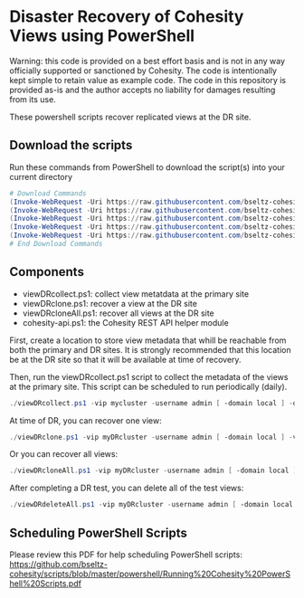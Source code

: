 # Disaster Recovery of Cohesity Views using PowerShell

Warning: this code is provided on a best effort basis and is not in any way officially supported or sanctioned by Cohesity. The code is intentionally kept simple to retain value as example code. The code in this repository is provided as-is and the author accepts no liability for damages resulting from its use.

These powershell scripts recover replicated views at the DR site.

## Download the scripts

Run these commands from PowerShell to download the script(s) into your current directory

```powershell
# Download Commands
(Invoke-WebRequest -Uri https://raw.githubusercontent.com/bseltz-cohesity/scripts/master/powershell/viewDR/viewDRcollect.ps1).content | Out-File viewDRcollect.ps1; (Get-Content viewDRcollect.ps1) | Set-Content viewDRcollect.ps1
(Invoke-WebRequest -Uri https://raw.githubusercontent.com/bseltz-cohesity/scripts/master/powershell/viewDR/viewDRclone.ps1).content | Out-File viewDRclone.ps1; (Get-Content viewDRclone.ps1) | Set-Content viewDRclone.ps1
(Invoke-WebRequest -Uri https://raw.githubusercontent.com/bseltz-cohesity/scripts/master/powershell/viewDR/viewDRcloneAll.ps1).content | Out-File viewDRcloneAll.ps1; (Get-Content viewDRcloneAll.ps1) | Set-Content viewDRcloneAll.ps1
(Invoke-WebRequest -Uri https://raw.githubusercontent.com/bseltz-cohesity/scripts/master/powershell/viewDR/viewDRdeleteAll.ps1).content | Out-File viewDRdeleteAll.ps1; (Get-Content viewDRdeleteAll.ps1) | Set-Content viewDRdeleteAll.ps1
(Invoke-WebRequest -Uri https://raw.githubusercontent.com/bseltz-cohesity/scripts/master/powershell/cohesity-api/cohesity-api.ps1).content | Out-File cohesity-api.ps1; (Get-Content cohesity-api.ps1) | Set-Content cohesity-api.ps1
# End Download Commands
```

## Components

* viewDRcollect.ps1: collect view metatdata at the primary site
* viewDRclone.ps1: recover a view at the DR site
* viewDRcloneAll.ps1: recover all views at the DR site
* cohesity-api.ps1: the Cohesity REST API helper module

First, create a location to store view metadata that whill be reachable from both the primary and DR sites. It is strongly recommended that this location be at the DR site so that it will be available at time of recovery.

Then, run the viewDRcollect.ps1 script to collect the metadata of the views at the primary site. This script can be scheduled to run periodically (daily).

```powershell
./viewDRcollect.ps1 -vip mycluster -username admin [ -domain local ] -outPath \\myserver\myshare
```

At time of DR, you can recover one view:

```powershell
./viewDRclone.ps1 -vip myDRcluster -username admin [ -domain local ] -viewName myview -inPath \\myserver\myshare
```

Or you can recover all views:

```powershell
./viewDRcloneAll.ps1 -vip myDRcluster -username admin [ -domain local ] -inPath \\myserver\myshare
```

After completing a DR test, you can delete all of the test views:

```powershell
./viewDRdeleteAll.ps1 -vip myDRcluster -username admin [ -domain local ] -inPath \\myserver\myshare
```

## Scheduling PowerShell Scripts

Please review this PDF for help scheduling PowerShell scripts: <https://github.com/bseltz-cohesity/scripts/blob/master/powershell/Running%20Cohesity%20PowerShell%20Scripts.pdf>
